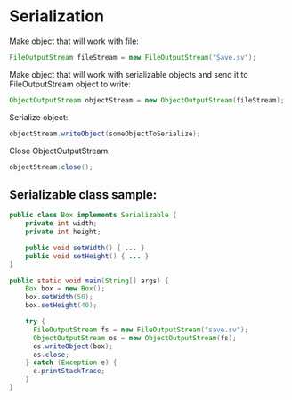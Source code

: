 Serialization
=============

Make object that will work with file:
```java
FileOutputStream fileStream = new FileOutputStream("Save.sv");
```

Make object that will work with serializable objects and send it to FileOutputStream object to write:
```java
ObjectOutputStream objectStream = new ObjectOutputStream(fileStream);
```

Serialize object:
```java
objectStream.writeObject(someObjectToSerialize);
```

Close ObjectOutputStream:
```java
objectStream.close();
```

Serializable class sample:
--------------------------
```java
public class Box implements Serializable {
    private int width;
    private int height;

    public void setWidth() { ... }
    public void setHeight() { ... }
}

public static void main(String[] args) {
    Box box = new Box();
    box.setWidth(50);
    box.setHeight(40);

    try {
      FileOutputStream fs = new FileOutputStream("save.sv");
      ObjectOutputStream os = new ObjectOutputStream(fs);
      os.writeObject(box);
      os.close;
    } catch (Exception e) {
      e.printStackTrace;
    }
}
```
